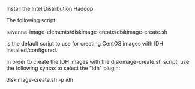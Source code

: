 Install the Intel Distribution Hadoop

The following script:

savanna-image-elements/diskimage-create/diskimage-create.sh

is the default script to use for creating CentOS images with IDH installed/configured.

In order to create the IDH images with the diskimage-create.sh script, use the following syntax to select the "idh" plugin:

diskimage-create.sh -p idh

